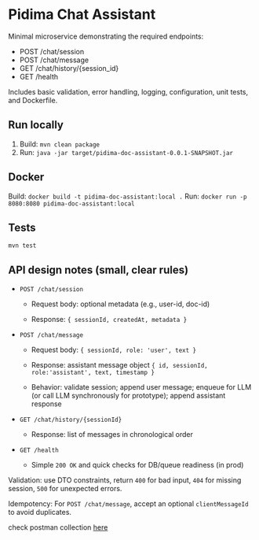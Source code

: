 # Pidima Chat Assistant


Minimal microservice demonstrating the required endpoints:
- POST /chat/session
- POST /chat/message
- GET /chat/history/{session_id}
- GET /health


Includes basic validation, error handling, logging, configuration, unit tests, and Dockerfile.


## Run locally
1. Build: `mvn clean package`
2. Run: `java -jar target/pidima-doc-assistant-0.0.1-SNAPSHOT.jar`


## Docker
Build: `docker build -t pidima-doc-assistant:local .`
Run: `docker run -p 8080:8080 pidima-doc-assistant:local`


## Tests
`mvn test`


## API design notes (small, clear rules)

- `POST /chat/session`

  - Request body: optional metadata (e.g., user-id, doc-id)

  - Response: `{ sessionId, createdAt, metadata }`


- `POST /chat/message`

    - Request body: `{ sessionId, role: 'user', text }`

    - Response: assistant message object `{ id, sessionId, role:'assistant', text, timestamp }`

    - Behavior: validate session; append user message; enqueue for LLM (or call LLM synchronously for prototype); append assistant response

- `GET /chat/history/{sessionId}`

    - Response: list of messages in chronological order

- `GET /health`

    - Simple `200 OK` and quick checks for DB/queue readiness (in prod)

Validation: use DTO constraints, return `400` for bad input, `404` for missing session, `500` for unexpected errors.

Idempotency: For `POST /chat/message`, accept an optional `clientMessageId` to avoid duplicates.

check postman collection [here](https://cynerv.postman.co/workspace/My-Workspace~e018740d-6d6c-4a8d-8199-c81c4624959b/collection/32022656-ce844de0-ca25-4656-9902-d23b6d45809d?action=share&creator=32022656)
